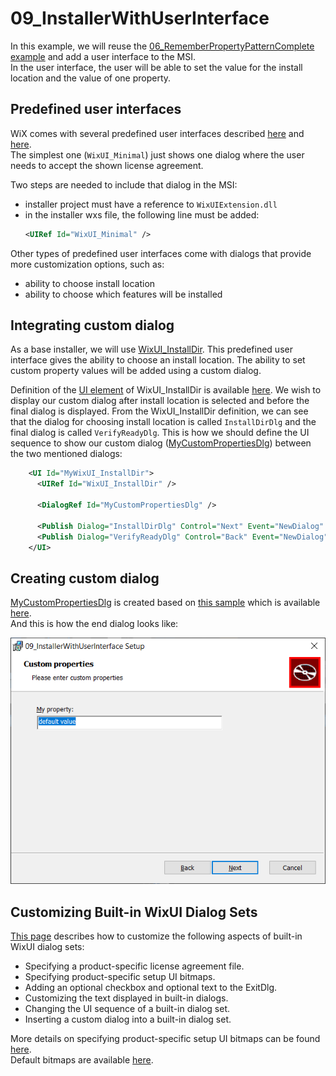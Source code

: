 # 09_InstallerWithUserInterface

In this example, we will reuse the [06_RememberPropertyPatternComplete example](../06_RememberPropertyPatternComplete/) and add a user interface to the MSI.\
In the user interface, the user will be able to set the value for the install location and the value of one property.

## Predefined user interfaces

WiX comes with several predefined user interfaces described [here](https://wixtoolset.org/documentation/manual/v3/wixui/wixui_dialog_library.html) and [here](https://www.firegiant.com/wix/tutorial/user-interface/ui-wizardry/).\
The simplest one (`WixUI_Minimal`) just shows one dialog where the user needs to accept the shown license agreement.

Two steps are needed to include that dialog in the MSI:
- installer project must have a reference to `WixUIExtension.dll`
- in the installer wxs file, the following line must be added:
  ```xml
  <UIRef Id="WixUI_Minimal" />
  ```
Other types of predefined user interfaces come with dialogs that provide more customization options, such as:
- ability to choose install location
- ability to choose which features will be installed

## Integrating custom dialog

As a base installer, we will use [WixUI_InstallDir](https://wixtoolset.org//documentation/manual/v3/wixui/dialog_reference/wixui_installdir.html). This predefined user interface gives the ability to choose an install location. The ability to set custom property values will be added using a custom dialog.

Definition of the [UI element](https://wixtoolset.org/documentation/manual/v3/xsd/wix/ui.html) of WixUI_InstallDir is available [here](https://github.com/wixtoolset/wix3/blob/develop/src/ext/UIExtension/wixlib/WixUI_InstallDir.wxs). We wish to display our custom dialog after install location is selected and before the final dialog is displayed. From the WixUI_InstallDir definition, we can see that the dialog for choosing install location is called `InstallDirDlg` and the final dialog is called `VerifyReadyDlg`. This is how we should define the UI sequence to show our custom dialog ([MyCustomPropertiesDlg](MyCustomPropertiesDlg.wxs)) between the two mentioned dialogs:
```xml
    <UI Id="MyWixUI_InstallDir">
      <UIRef Id="WixUI_InstallDir" />

      <DialogRef Id="MyCustomPropertiesDlg" />

      <Publish Dialog="InstallDirDlg" Control="Next" Event="NewDialog" Value="MyCustomPropertiesDlg" Order="4">WIXUI_DONTVALIDATEPATH OR WIXUI_INSTALLDIR_VALID="1"</Publish>
      <Publish Dialog="VerifyReadyDlg" Control="Back" Event="NewDialog" Value="MyCustomPropertiesDlg" Order="1">1</Publish>
    </UI>
```

## Creating custom dialog

[MyCustomPropertiesDlg](MyCustomPropertiesDlg.wxs) is created based on [this sample](https://www.firegiant.com/system/files/samples/SampleWixUIAddDlg.zip) which is available [here](https://www.firegiant.com/wix/tutorial/user-interface/new-link-in-the-chain/).\
And this is how the end dialog looks like:

<p align="left">
    <img src="../images/MyCustomPropertiesDlg.png" alt="MyCustomPropertiesDlg" style="max-width:100%;">
</p>

## Customizing Built-in WixUI Dialog Sets

[This page](https://github.com/wixtoolset/wix3/blob/develop/src/chm/documents/wixui/WixUI_customizations.html.md) describes how to customize the following aspects of built-in WixUI dialog sets:
- Specifying a product-specific license agreement file.
- Specifying product-specific setup UI bitmaps.
- Adding an optional checkbox and optional text to the ExitDlg.
- Customizing the text displayed in built-in dialogs.
- Changing the UI sequence of a built-in dialog set.
- Inserting a custom dialog into a built-in dialog set.

More details on specifying product-specific setup UI bitmaps can be found [here](https://www.firegiant.com/wix/tutorial/user-interface/ui-wizardry/).\
Default bitmaps are available [here](https://github.com/wixtoolset/wix3/tree/develop/src/ext/UIExtension/wixlib/Bitmaps).